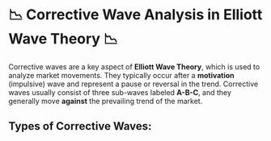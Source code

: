 # 📉 Corrective Wave Analysis in Elliott Wave Theory 📉

Corrective waves are a key aspect of **Elliott Wave Theory**, which is used to analyze market movements. They typically occur after a **motivation** (impulsive) wave and represent a pause or reversal in the trend. Corrective waves usually consist of three sub-waves labeled **A-B-C**, and they generally move **against** the prevailing trend of the market.

## Types of Corrective Waves:
